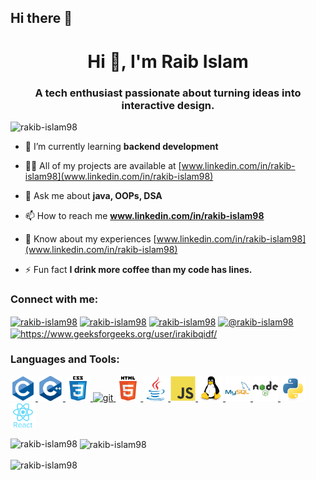 ## Hi there 👋

<h1 align="center">Hi 👋, I'm Raib Islam</h1>
<h3 align="center">A tech enthusiast passionate about turning ideas into interactive design.</h3>

<p align="left"> <img src="https://komarev.com/ghpvc/?username=rakib-islam98&label=Profile%20views&color=0e75b6&style=flat" alt="rakib-islam98" /> </p>

- 🌱 I’m currently learning **backend development**

- 👨‍💻 All of my projects are available at [www.linkedin.com/in/rakib-islam98](www.linkedin.com/in/rakib-islam98)

- 💬 Ask me about **java, OOPs, DSA**

- 📫 How to reach me **www.linkedin.com/in/rakib-islam98**

- 📄 Know about my experiences [www.linkedin.com/in/rakib-islam98](www.linkedin.com/in/rakib-islam98)

- ⚡ Fun fact **I drink more coffee than my code has lines.**

<h3 align="left">Connect with me:</h3>
<p align="left">
<a href="https://dev.to/rakib-islam98" target="blank"><img align="center" src="https://raw.githubusercontent.com/rahuldkjain/github-profile-readme-generator/master/src/images/icons/Social/devto.svg" alt="rakib-islam98" height="30" width="40" /></a>
<a href="https://linkedin.com/in/rakib-islam98" target="blank"><img align="center" src="https://raw.githubusercontent.com/rahuldkjain/github-profile-readme-generator/master/src/images/icons/Social/linked-in-alt.svg" alt="rakib-islam98" height="30" width="40" /></a>
<a href="https://www.leetcode.com/rakib-islam98" target="blank"><img align="center" src="https://raw.githubusercontent.com/rahuldkjain/github-profile-readme-generator/master/src/images/icons/Social/leet-code.svg" alt="rakib-islam98" height="30" width="40" /></a>
<a href="https://www.hackerearth.com/@rakib-islam98" target="blank"><img align="center" src="https://raw.githubusercontent.com/rahuldkjain/github-profile-readme-generator/master/src/images/icons/Social/hackerearth.svg" alt="@rakib-islam98" height="30" width="40" /></a>
<a href="https://auth.geeksforgeeks.org/user/https://www.geeksforgeeks.org/user/irakibqidf/" target="blank"><img align="center" src="https://raw.githubusercontent.com/rahuldkjain/github-profile-readme-generator/master/src/images/icons/Social/geeks-for-geeks.svg" alt="https://www.geeksforgeeks.org/user/irakibqidf/" height="30" width="40" /></a>
</p>

<h3 align="left">Languages and Tools:</h3>
<p align="left"> <a href="https://www.cprogramming.com/" target="_blank" rel="noreferrer"> <img src="https://raw.githubusercontent.com/devicons/devicon/master/icons/c/c-original.svg" alt="c" width="40" height="40"/> </a> <a href="https://www.w3schools.com/cpp/" target="_blank" rel="noreferrer"> <img src="https://raw.githubusercontent.com/devicons/devicon/master/icons/cplusplus/cplusplus-original.svg" alt="cplusplus" width="40" height="40"/> </a> <a href="https://www.w3schools.com/css/" target="_blank" rel="noreferrer"> <img src="https://raw.githubusercontent.com/devicons/devicon/master/icons/css3/css3-original-wordmark.svg" alt="css3" width="40" height="40"/> </a> <a href="https://git-scm.com/" target="_blank" rel="noreferrer"> <img src="https://www.vectorlogo.zone/logos/git-scm/git-scm-icon.svg" alt="git" width="40" height="40"/> </a> <a href="https://www.w3.org/html/" target="_blank" rel="noreferrer"> <img src="https://raw.githubusercontent.com/devicons/devicon/master/icons/html5/html5-original-wordmark.svg" alt="html5" width="40" height="40"/> </a> <a href="https://www.java.com" target="_blank" rel="noreferrer"> <img src="https://raw.githubusercontent.com/devicons/devicon/master/icons/java/java-original.svg" alt="java" width="40" height="40"/> </a> <a href="https://developer.mozilla.org/en-US/docs/Web/JavaScript" target="_blank" rel="noreferrer"> <img src="https://raw.githubusercontent.com/devicons/devicon/master/icons/javascript/javascript-original.svg" alt="javascript" width="40" height="40"/> </a> <a href="https://www.linux.org/" target="_blank" rel="noreferrer"> <img src="https://raw.githubusercontent.com/devicons/devicon/master/icons/linux/linux-original.svg" alt="linux" width="40" height="40"/> </a> <a href="https://www.mysql.com/" target="_blank" rel="noreferrer"> <img src="https://raw.githubusercontent.com/devicons/devicon/master/icons/mysql/mysql-original-wordmark.svg" alt="mysql" width="40" height="40"/> </a> <a href="https://nodejs.org" target="_blank" rel="noreferrer"> <img src="https://raw.githubusercontent.com/devicons/devicon/master/icons/nodejs/nodejs-original-wordmark.svg" alt="nodejs" width="40" height="40"/> </a> <a href="https://www.python.org" target="_blank" rel="noreferrer"> <img src="https://raw.githubusercontent.com/devicons/devicon/master/icons/python/python-original.svg" alt="python" width="40" height="40"/> </a> <a href="https://reactjs.org/" target="_blank" rel="noreferrer"> <img src="https://raw.githubusercontent.com/devicons/devicon/master/icons/react/react-original-wordmark.svg" alt="react" width="40" height="40"/> </a> </p>

<p><img align="left" src="https://github-readme-stats.vercel.app/api/top-langs?username=rakib-islam98&show_icons=true&locale=en&layout=compact" alt="rakib-islam98" /></p>

<p>&nbsp;<img align="center" src="https://github-readme-stats.vercel.app/api?username=rakib-islam98&show_icons=true&locale=en" alt="rakib-islam98" /></p>

<p><img align="center" src="https://github-readme-streak-stats.herokuapp.com/?user=rakib-islam98&" alt="rakib-islam98" /></p>
